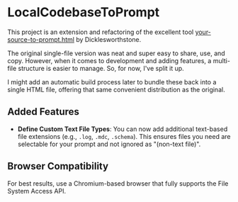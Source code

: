 # LocalCodebaseToPrompt

This project is an extension and refactoring of the excellent tool [your-source-to-prompt.html](https://github.com/Dicklesworthstone/your-source-to-prompt.html) by Dicklesworthstone.

The original single-file version was neat and super easy to share, use, and copy. However, when it comes to development and adding features, a multi-file structure is easier to manage. So, for now, I've split it up.

I might add an automatic build process later to bundle these back into a single HTML file, offering that same convenient distribution as the original.

## Added Features
*   **Define Custom Text File Types**:
    You can now add additional text-based file extensions (e.g., `.log`, `.mdc`, `.schema`). This ensures files you need are selectable for your prompt and not ignored as "(non-text file)".

## Browser Compatibility
For best results, use a Chromium-based browser that fully supports the File System Access API.
